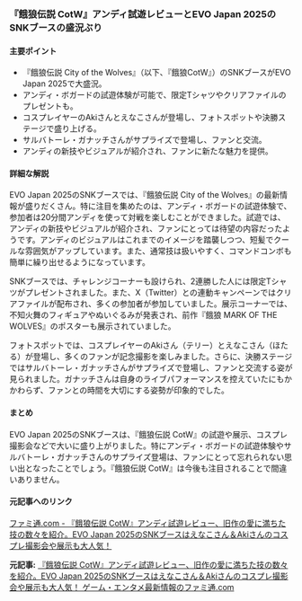 ### 『餓狼伝説 CotW』アンディ試遊レビューとEVO Japan 2025のSNKブースの盛況ぶり

#### 主要ポイント
- 『餓狼伝説 City of the Wolves』（以下、『餓狼CotW』）のSNKブースがEVO Japan 2025で大盛況。
- アンディ・ボガードの試遊体験が可能で、限定Tシャツやクリアファイルのプレゼントも。
- コスプレイヤーのAkiさんとえなこさんが登場し、フォトスポットや決勝ステージで盛り上げる。
- サルバトーレ・ガナッチさんがサプライズで登場し、ファンと交流。
- アンディの新技やビジュアルが紹介され、ファンに新たな魅力を提供。

#### 詳細な解説

EVO Japan 2025のSNKブースでは、『餓狼伝説 City of the Wolves』の最新情報が盛りだくさん。特に注目を集めたのは、アンディ・ボガードの試遊体験で、参加者は20分間アンディを使って対戦を楽しむことができました。試遊では、アンディの新技やビジュアルが紹介され、ファンにとっては待望の内容だったようです。アンディのビジュアルはこれまでのイメージを踏襲しつつ、短髪でクールな雰囲気がアップしています。また、通常技は扱いやすく、コマンドコンボも簡単に繰り出せるようになっています。

SNKブースでは、チャレンジコーナーも設けられ、2連勝した人には限定Tシャツがプレゼントされました。また、X（Twitter）との連動キャンペーンではクリアファイルが配布され、多くの参加者が参加していました。展示コーナーでは、不知火舞のフィギュアやぬいぐるみが発表され、前作『餓狼 MARK OF THE WOLVES』のポスターも展示されていました。

フォトスポットでは、コスプレイヤーのAkiさん（テリー）とえなこさん（ほたる）が登場し、多くのファンが記念撮影を楽しみました。さらに、決勝ステージではサルバトーレ・ガナッチさんがサプライズで登場し、ファンと交流する姿が見られました。ガナッチさんは自身のライブパフォーマンスを控えていたにもかかわらず、ファンとの時間を大切にする姿勢が印象的でした。

#### まとめ

EVO Japan 2025のSNKブースは、『餓狼伝説 CotW』の試遊や展示、コスプレ撮影会などで大いに盛り上がりました。特にアンディ・ボガードの試遊体験やサルバトーレ・ガナッチさんのサプライズ登場は、ファンにとって忘れられない思い出となったことでしょう。『餓狼伝説 CotW』は今後も注目されることで間違いありません。

#### 元記事へのリンク
[ファミ通.com - 『餓狼伝説 CotW』アンディ試遊レビュー、旧作の愛に満ちた技の数々を紹介。EVO Japan 2025のSNKブースはえなこさん＆Akiさんのコスプレ撮影会や展示も大人気！](https://www.famitsu.com/news/202505/102050.html)

**元記事:** [『餓狼伝説 CotW』アンディ試遊レビュー、旧作の愛に満ちた技の数々を紹介。EVO Japan 2025のSNKブースはえなこさん＆Akiさんのコスプレ撮影会や展示も大人気！ ゲーム・エンタメ最新情報のファミ通.com](https://www.famitsu.com/article/202505/41766)